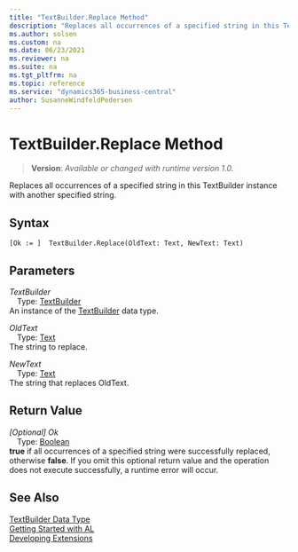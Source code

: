 ```yaml
---
title: "TextBuilder.Replace Method"
description: "Replaces all occurrences of a specified string in this TextBuilder instance with another specified string."
ms.author: solsen
ms.custom: na
ms.date: 06/23/2021
ms.reviewer: na
ms.suite: na
ms.tgt_pltfrm: na
ms.topic: reference
ms.service: "dynamics365-business-central"
author: SusanneWindfeldPedersen
---
```

[//]: # (START>DO_NOT_EDIT)
[//]: # (IMPORTANT:Do not edit any of the content between here and the END>DO_NOT_EDIT.)
[//]: # (Any modifications should be made in the .xml files in the ModernDev repo.)
# TextBuilder.Replace Method
> **Version**: _Available or changed with runtime version 1.0._

Replaces all occurrences of a specified string in this TextBuilder instance with another specified string.


## Syntax
```AL
[Ok := ]  TextBuilder.Replace(OldText: Text, NewText: Text)
```
## Parameters
*TextBuilder*  
&emsp;Type: [TextBuilder](textbuilder-data-type.md)  
An instance of the [TextBuilder](textbuilder-data-type.md) data type.  

*OldText*  
&emsp;Type: [Text](../text/text-data-type.md)  
The string to replace.
        
*NewText*  
&emsp;Type: [Text](../text/text-data-type.md)  
The string that replaces OldText.  


## Return Value
*[Optional] Ok*  
&emsp;Type: [Boolean](../boolean/boolean-data-type.md)  
**true** if all occurrences of a specified string were successfully replaced, otherwise **false**. If you omit this optional return value and the operation does not execute successfully, a runtime error will occur.  


[//]: # (IMPORTANT: END>DO_NOT_EDIT)
## See Also
[TextBuilder Data Type](textbuilder-data-type.md)  
[Getting Started with AL](../../devenv-get-started.md)  
[Developing Extensions](../../devenv-dev-overview.md)